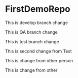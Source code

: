 # FirstDemoRepo

This is develop branch change

This is QA branch change

This is test branch change

This is second change from Test

This is change from other person

This is change from other
